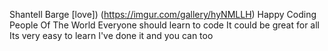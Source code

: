 Shantell Barge 
[love])
(https://imgur.com/gallery/hyNMLLH)
Happy Coding People Of The World
Everyone should learn to code
It could be great for all
Its very easy to learn 
I've done it and you can too
